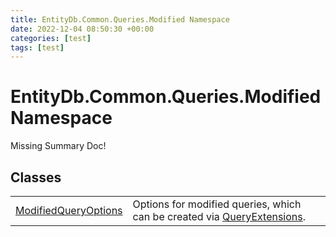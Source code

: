 ```yaml
---
title: EntityDb.Common.Queries.Modified Namespace
date: 2022-12-04 08:50:30 +00:00
categories: [test]
tags: [test]
---
```


# EntityDb.Common.Queries.Modified Namespace
Missing Summary Doc!
## Classes
<table><tr><td><a href='dotnet-entitydb-common-queries-modified-modifiedqueryoptions'>ModifiedQueryOptions</a></td><td>
Options for modified queries, which can be created via <a href='dotnet-entitydb-common-extensions-queryextensions'>QueryExtensions</a>.
</td></tr></table>
